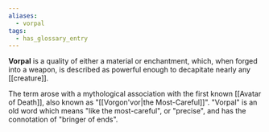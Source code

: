 ```yaml
---
aliases:
  - vorpal
tags:
  - has_glossary_entry
---
```


**Vorpal** is a quality of either a material or enchantment, which, when forged into a weapon, is described as powerful enough to decapitate nearly any [[creature]].

The term arose with a mythological association with the first known [[Avatar of Death]], also known as "[[Vorgon'vor|the Most-Careful]]". "Vorpal" is an old word which means "like the most-careful", or "precise", and has the connotation of "bringer of ends".
